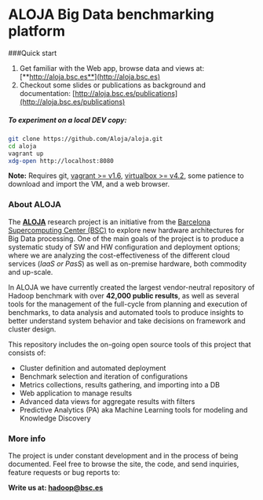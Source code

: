 # ALOJA Big Data benchmarking platform 

###Quick start

1. Get familiar with the Web app, browse data and views at: [**http://aloja.bsc.es**](http://aloja.bsc.es)
2. Checkout some slides or publications as background and documentation: [http://aloja.bsc.es/publications](http://aloja.bsc.es/publications)

##### To experiment on a local DEV copy:

```bash
git clone https://github.com/Aloja/aloja.git
cd aloja
vagrant up
xdg-open http://localhost:8080
```
**Note:** Requires git, [vagrant >= v1.6](http://www.vagrantup.com), [virtualbox >= v4.2](https://www.virtualbox.org), some patience to download and import the VM, and a web browser.

### About ALOJA

The [**ALOJA**](http://aloja.bsc.es) research project is an initiative from the [Barcelona Supercomputing Center (BSC)]( http://www.bsc.es) to explore new hardware architectures for Big Data processing.  One of the main goals of the project is to produce a systematic study of SW and HW configuration and deployment options; where we are analyzing the cost-effectiveness of the different cloud services (*IaaS or PasS*) as well as on-premise hardware, both commodity and up-scale. 

In ALOJA we have currently created the largest vendor-neutral repository of Hadoop benchmark with over **42,000 public results**, as well as several tools for the management of the full-cycle from planning and execution of benchmarks, to data analysis and automated tools to produce insights to better understand system behavior and take decisions on framework and cluster design.

This repository includes the on-going open source tools of this project that consists of:
* Cluster definition and automated deployment
* Benchmark selection and iteration of configurations
* Metrics collections, results gathering, and importing into a DB
* Web application to manage results
* Advanced data views for aggregate results with filters
* Predictive Analytics (PA) aka Machine Learning tools for modeling and Knowledge Discovery

### More info
The project is under constant development and in the process of being documented. Feel free to browse the site, the code, and send inquiries, feature requests or bug reports to: 

**Write us at: [hadoop@bsc.es](mailto:hadoop@bsc.es)**
